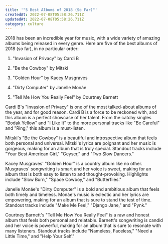 ```yaml
---
title: '"5 Best Albums of 2018 (So Far)"'
createdAt: 2022-07-08T05:58:26.711Z
updatedAt: 2022-07-08T05:58:26.711Z
category: culture
---
```


2018 has been an incredible year for music, with a wide variety of amazing albums being released in every genre. Here are five of the best albums of 2018 (so far), in no particular order:

1. "Invasion of Privacy" by Cardi B

2. "Be the Cowboy" by Mitski

3. "Golden Hour" by Kacey Musgraves

4. "Dirty Computer" by Janelle Monáe

5. "Tell Me How You Really Feel" by Courtney Barnett

Cardi B's "Invasion of Privacy" is one of the most talked-about albums of the year, and for good reason. Cardi B is a force to be reckoned with, and this album is a perfect showcase of her talent. From the catchy singles "Bodak Yellow" and "I Like It" to the more personal tracks like "Be Careful" and "Ring," this album is a must-listen.

Mitski's "Be the Cowboy" is a beautiful and introspective album that feels both personal and universal. Mitski's lyrics are poignant and her music is gorgeous, making for an album that is truly special. Standout tracks include "Your Best American Girl," "Geyser," and "Two Slow Dancers."

Kacey Musgraves' "Golden Hour" is a country album like no other. Musgraves' songwriting is smart and her voice is sweet, making for an album that is both easy to listen to and thought-provoking. Highlights include "Slow Burn," "Space Cowboy," and "Butterflies."

Janelle Monáe's "Dirty Computer" is a bold and ambitious album that feels both timely and timeless. Monáe's music is eclectic and her lyrics are empowering, making for an album that is sure to stand the test of time. Standout tracks include "Make Me Feel," "Django Jane," and "Pynk."

Courtney Barnett's "Tell Me How You Really Feel" is a raw and honest album that feels both personal and relatable. Barnett's songwriting is candid and her voice is powerful, making for an album that is sure to resonate with many listeners. Standout tracks include "Nameless, Faceless," "Need a Little Time," and "Help Your Self."
